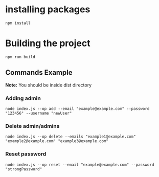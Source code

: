 # installing packages

```
npm install
```

# Building the project

```
npm run build
```

## Commands Example 
**Note:** You should be inside dist directory

### Adding admin

```
node index.js --op add --email "example@example.com" --password "123456" --username "newUser"
```

### Delete admin/admins

```
node index.js --op delete --emails "example1@example.com" "example2@example.com" "example3@example.com"
```

### Reset password

```
node index.js --op reset --email "example@example.com" --password "strongPassword"
```